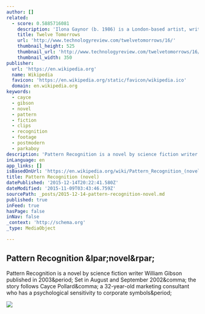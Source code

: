 ```yaml
---
author: []
related:
  - score: 0.5885716081
    description: 'Ilona Gaynor (b. 1986) is a London-based artist, writer, and filmmaker and the director and founder of the Department of No, a research studio. Her work often takes form as complex, precise plots and schemes that focus on the interrelations between law, finance, crime, and popular culture.'
    title: Twelve Tomorrows
    url: 'http://www.technologyreview.com/twelvetomorrows/16/'
    thumbnail_height: 525
    thumbnail_url: 'http://www.technologyreview.com/twelvetomorrows/16/assets/i/SF15_coverx350.jpg'
    thumbnail_width: 350
publisher:
  url: 'https://en.wikipedia.org'
  name: Wikipedia
  favicon: 'https://en.wikipedia.org/static/favicon/wikipedia.ico'
  domain: en.wikipedia.org
keywords:
  - cayce
  - gibson
  - novel
  - pattern
  - fiction
  - clips
  - recognition
  - footage
  - postmodern
  - parkaboy
description: 'Pattern Recognition is a novel by science fiction writer William Gibson published in 2003. Set in August and September 2002, the story follows Cayce Pollard, a 32-year-old marketing consultant who has a psychological sensitivity to corporate symbols.'
inLanguage: en
app_links: []
isBasedOnUrl: 'https://en.wikipedia.org/wiki/Pattern_Recognition_(novel)'
title: Pattern Recognition (novel)
datePublished: '2015-12-14T20:22:41.580Z'
dateModified: '2015-11-09T03:43:46.759Z'
sourcePath: _posts/2015-12-14-pattern-recognition-novel.md
published: true
inFeed: true
hasPage: false
inNav: false
_context: 'http://schema.org'
_type: MediaObject

---
```

<article style=""><h1>Pattern Recognition &amp;lpar;novel&amp;rpar;</h1><p>Pattern Recognition is a novel by science fiction writer William Gibson published in 2003&amp;period; Set in August and September 2002&amp;comma; the story follows Cayce Pollard&amp;comma; a 32-year-old marketing consultant who has a psychological sensitivity to corporate symbols&amp;period;</p><img src="https://upload.wikimedia.org/wikipedia/en/thumb/9/90/Pattern_Recognition_%28novel%29_-_covers.jpg/400px-Pattern_Recognition_%28novel%29_-_covers.jpg" /></article>